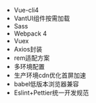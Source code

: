 
- Vue-cli4    
- VantUI组件按需加载       
- Sass         
- Webpack 4        
- Vuex
- Axios封装
- rem适配方案
- 多环境配置
- 生产环境cdn优化首屏加速
- babel低版本浏览器兼容
- Eslint+Pettier统一开发规范
